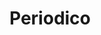# Periodico
<!DOCTYPE HTML>
<html>
	<head>
		<title>PERIÓDICOtitle>
	</head>
	<body>
	<table border=2>
		<th colspan=2>PERIÓDICO</th>
		<tr>
			<td>TEMA</td>
			<td>EJEMPLOS</td>
		</tr>
		<tr>
			<td>General</td>
			<td><ol>
			  <li><a href="https://www.elmundo.es/" target="_blank">EL MUNDO</a></li>
			  <li><a href="https://elpais.com/" target="_blank">EL PAIS</a></li>
			  <li><a href="https://www.elconfidencial.com/" target="_blank">El Confidencial</a></li>
			</td>
		</tr>
		<tr>
			<td>Deportes</td>
			<td><ol>
			  <li><a href="https://as.com/" target="_blank">AS</a></li>
			  <li><a href="https://www.marca.com" target="_blank">MARCA</a></li>
			  <li><a href="https://onefootball.com//" target="_blank">OneFootball</a></li>
			</td>
		</tr>
	</body>
	</html>
